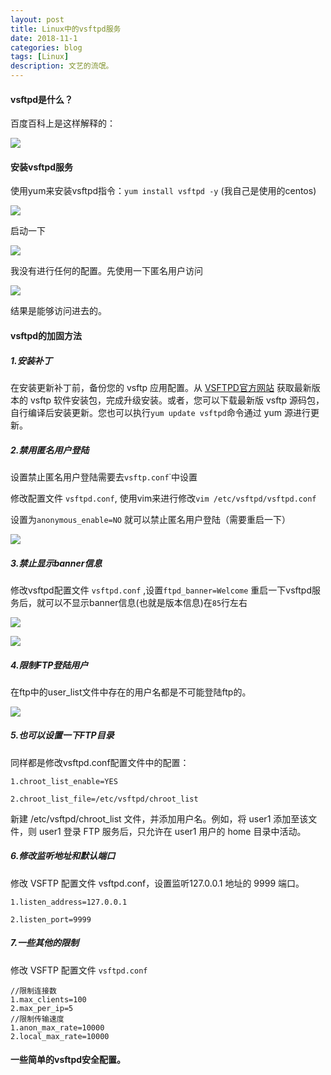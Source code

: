 ```yaml
---
layout: post
title: Linux中的vsftpd服务
date: 2018-11-1
categories: blog
tags: [Linux]
description: 文艺的流氓。
---
```


#### vsftpd是什么？

百度百科上是这样解释的：

![](https://wujinlin.oss-cn-beijing.aliyuncs.com/blog/20181101204920.png)

#### 安装vsftpd服务

使用yum来安装vsftpd指令：`yum install vsftpd -y` (我自己是使用的centos)

![](https://wujinlin.oss-cn-beijing.aliyuncs.com/blog/20181101204228.png)

启动一下

![](https://wujinlin.oss-cn-beijing.aliyuncs.com/blog/20181101205525.png)

我没有进行任何的配置。先使用一下匿名用户访问

![](https://wujinlin.oss-cn-beijing.aliyuncs.com/blog/20181101205804.png)

结果是能够访问进去的。

#### vsftpd的加固方法

##### 1.安装补丁

在安装更新补丁前，备份您的 vsftp 应用配置。从 [VSFTPD官方网站](http://vsftpd.beasts.org/#download) 获取最新版本的 vsftp 软件安装包，完成升级安装。或者，您可以下载最新版 vsftp 源码包，自行编译后安装更新。您也可以执行`yum update vsftpd`命令通过 yum 源进行更新。

##### 2.禁用匿名用户登陆

设置禁止匿名用户登陆需要去`vsftp.conf`˙中设置

修改配置文件 `vsftpd.conf`, 使用vim来进行修改`vim /etc/vsftpd/vsftpd.conf`

设置为`anonymous_enable=NO` 就可以禁止匿名用户登陆（需要重启一下）

![](https://wujinlin.oss-cn-beijing.aliyuncs.com/blog/20181101210646.png)

##### 3.禁止显示banner信息

修改vsftpd配置文件 `vsftpd.conf` ,设置`ftpd_banner=Welcome` 重启一下vsftpd服务后，就可以不显示banner信息(也就是版本信息)在`85`行左右

![](https://wujinlin.oss-cn-beijing.aliyuncs.com/blog/20181101211629.png)

![](https://wujinlin.oss-cn-beijing.aliyuncs.com/blog/20181101211711.png)

##### 4.限制FTP登陆用户

在ftp中的user_list文件中存在的用户名都是不可能登陆ftp的。

![](https://wujinlin.oss-cn-beijing.aliyuncs.com/blog/20181101211858.png)

##### 5.也可以设置一下FTP目录

同样都是修改vsftpd.conf配置文件中的配置：

`1.chroot_list_enable=YES`

`2.chroot_list_file=/etc/vsftpd/chroot_list`

新建 /etc/vsftpd/chroot_list 文件，并添加用户名。例如，将 user1 添加至该文件，则 user1 登录 FTP 服务后，只允许在 user1 用户的 home 目录中活动。

##### 6.修改监听地址和默认端口

修改 VSFTP 配置文件 vsftpd.conf，设置监听127.0.0.1 地址的 9999 端口。

`1.listen_address=127.0.0.1`

`2.listen_port=9999`

##### 7.一些其他的限制

修改 VSFTP 配置文件 `vsftpd.conf`

```//限制连接数
//限制连接数
1.max_clients=100
2.max_per_ip=5
//限制传输速度
1.anon_max_rate=10000
2.local_max_rate=10000
```

#### 一些简单的vsftpd安全配置。







